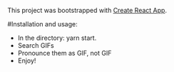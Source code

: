 This project was bootstrapped with [Create React App](https://github.com/facebookincubator/create-react-app).

#Installation and usage:

- In the directory: yarn start.
- Search GIFs
- Pronounce them as GIF, not GIF
- Enjoy!